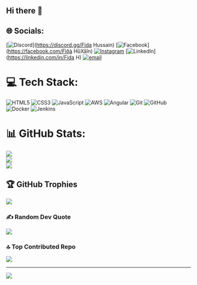 ## Hi there 👋

<!--
**Fida-H/Fida-H** is a ✨ _special_ ✨ repository because its `README.md` (this file) appears on your GitHub profile.

Here are some ideas to get you started:

- 🔭 I’m currently working on ...
- 🌱 I’m currently learning ...
- 👯 I’m looking to collaborate on ...
- 🤔 I’m looking for help with ...
- 💬 Ask me about ...
- 📫 How to reach me: ...
- 😄 Pronouns: ...
- ⚡ Fun fact: ...
-->




## 🌐 Socials:
[![Discord](https://img.shields.io/badge/Discord-%237289DA.svg?logo=discord&logoColor=white)](https://discord.gg/Fida Hussain) [![Facebook](https://img.shields.io/badge/Facebook-%231877F2.svg?logo=Facebook&logoColor=white)](https://facebook.com/Fìðà HûXâîn) [![Instagram](https://img.shields.io/badge/Instagram-%23E4405F.svg?logo=Instagram&logoColor=white)](https://instagram.com/fida.huxain)  [![LinkedIn](https://img.shields.io/badge/LinkedIn-%230077B5.svg?logo=linkedin&logoColor=white)](https://linkedin.com/in/Fida H) [![email](https://img.shields.io/badge/Email-D14836?logo=gmail&logoColor=white)](mailto:fidafidai4535@gmail.com) 

# 💻 Tech Stack:
![HTML5](https://img.shields.io/badge/html5-%23E34F26.svg?style=for-the-badge&logo=html5&logoColor=white) ![CSS3](https://img.shields.io/badge/css3-%231572B6.svg?style=for-the-badge&logo=css3&logoColor=white) ![JavaScript](https://img.shields.io/badge/javascript-%23323330.svg?style=for-the-badge&logo=javascript&logoColor=%23F7DF1E) ![AWS](https://img.shields.io/badge/AWS-%23FF9900.svg?style=for-the-badge&logo=amazon-aws&logoColor=white) ![Angular](https://img.shields.io/badge/angular-%23DD0031.svg?style=for-the-badge&logo=angular&logoColor=white) ![Git](https://img.shields.io/badge/git-%23F05033.svg?style=for-the-badge&logo=git&logoColor=white) ![GitHub](https://img.shields.io/badge/github-%23121011.svg?style=for-the-badge&logo=github&logoColor=white) ![Docker](https://img.shields.io/badge/docker-%230db7ed.svg?style=for-the-badge&logo=docker&logoColor=white) ![Jenkins](https://img.shields.io/badge/jenkins-%232C5263.svg?style=for-the-badge&logo=jenkins&logoColor=white)
# 📊 GitHub Stats:
![](https://github-readme-stats.vercel.app/api?username=Fida-H&theme=gotham&hide_border=false&include_all_commits=true&count_private=false)<br/>
![](https://nirzak-streak-stats.vercel.app/?user=Fida-H&theme=gotham&hide_border=false)<br/>
![](https://github-readme-stats.vercel.app/api/top-langs/?username=Fida-H&theme=gotham&hide_border=false&include_all_commits=true&count_private=false&layout=compact)

## 🏆 GitHub Trophies
![](https://github-profile-trophy.vercel.app/?username=Fida-H&theme=radical&no-frame=false&no-bg=true&margin-w=4)

### ✍️ Random Dev Quote
![](https://quotes-github-readme.vercel.app/api?type=horizontal&theme=radical)

### 🔝 Top Contributed Repo
![](https://github-contributor-stats.vercel.app/api?username=Fida-H&limit=5&theme=dark&combine_all_yearly_contributions=true)

---
[![](https://visitcount.itsvg.in/api?id=Fida-H&icon=0&color=0)](https://visitcount.itsvg.in)

<!-- Proudly created with GPRM ( https://gprm.itsvg.in ) -->
